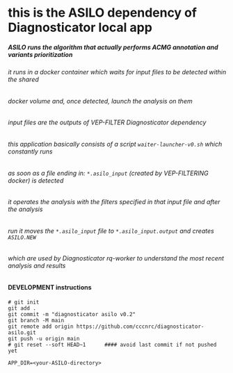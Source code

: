 # this is the ASILO dependency of Diagnosticator local app

##### ASILO runs the algorithm that actually performs ACMG annotation and variants prioritization
###### it runs in a docker container which waits for input files to be detected within the shared
###### docker volume and, once detected, launch the analysis on them
###### input files are the outputs of VEP-FILTER Diagnosticator dependency

###### this application basically consists of a script `waiter-launcher-v0.sh` which constantly runs
###### as soon as a file ending in: `*.asilo_input` (created by VEP-FILTERING docker)  is detected
###### it operates the analysis with the filters specified in that input file and after the analysis
###### run it moves the `*.asilo_input` file to `*.asilo_input.output` and creates `ASILO.NEW`
###### which are used by Diagnosticator rq-worker to understand the most recent analysis and results

#### DEVELOPMENT instructions
```
# git init
git add .
git commit -m "diagnosticator asilo v0.2"
git branch -M main
git remote add origin https://github.com/cccnrc/diagnosticator-asilo.git
git push -u origin main
# git reset --soft HEAD~1      #### avoid last commit if not pushed yet

APP_DIR=<your-ASILO-directory>
```
